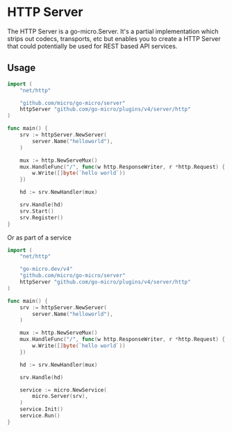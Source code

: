 # HTTP Server

The HTTP Server is a go-micro.Server. It's a partial implementation which strips out codecs, transports, etc but enables you 
to create a HTTP Server that could potentially be used for REST based API services.

## Usage

```go
import (
	"net/http"

	"github.com/micro/go-micro/server"
	httpServer "github.com/go-micro/plugins/v4/server/http"
)

func main() {
	srv := httpServer.NewServer(
		server.Name("helloworld"),
	)

	mux := http.NewServeMux()
	mux.HandleFunc("/", func(w http.ResponseWriter, r *http.Request) {
		w.Write([]byte(`hello world`))
	})

	hd := srv.NewHandler(mux)

	srv.Handle(hd)
	srv.Start()
	srv.Register()
}
```

Or as part of a service

```go
import (
	"net/http"

	"go-micro.dev/v4"
	"github.com/micro/go-micro/server"
	httpServer "github.com/go-micro/plugins/v4/server/http"
)

func main() {
	srv := httpServer.NewServer(
		server.Name("helloworld"),
	)

	mux := http.NewServeMux()
	mux.HandleFunc("/", func(w http.ResponseWriter, r *http.Request) {
		w.Write([]byte(`hello world`))
	})

	hd := srv.NewHandler(mux)

	srv.Handle(hd)

	service := micro.NewService(
		micro.Server(srv),
	)
	service.Init()
	service.Run()
}
```
